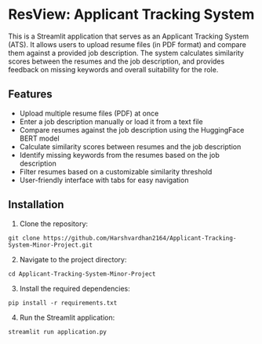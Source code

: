 # ResView: Applicant Tracking System

This is a Streamlit application that serves as an Applicant Tracking System (ATS). It allows users to upload resume files (in PDF format) and compare them against a provided job description. The system calculates similarity scores between the resumes and the job description, and provides feedback on missing keywords and overall suitability for the role.

## Features

- Upload multiple resume files (PDF) at once
- Enter a job description manually or load it from a text file
- Compare resumes against the job description using the HuggingFace BERT model
- Calculate similarity scores between resumes and the job description
- Identify missing keywords from the resumes based on the job description
- Filter resumes based on a customizable similarity threshold
- User-friendly interface with tabs for easy navigation

## Installation

1. Clone the repository: 
```
git clone https://github.com/Harshvardhan2164/Applicant-Tracking-System-Minor-Project.git
```
2. Navigate to the project directory: 
```
cd Applicant-Tracking-System-Minor-Project
```
3. Install the required dependencies:
```
pip install -r requirements.txt
```
4. Run the Streamlit application:
```
streamlit run application.py
```